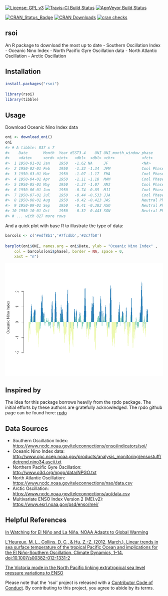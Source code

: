 
<!-- README.md is generated from README.Rmd. Please edit that file -->

[![License: GPL
v3](https://img.shields.io/badge/License-GPL%20v3-blue.svg)](https://www.gnu.org/licenses/gpl-3.0)
[![Travis-CI Build
Status](http://travis-ci.org/boshek/rsoi.svg?branch=master)](https://travis-ci.org/boshek/rsoi)
[![AppVeyor Build
Status](https://ci.appveyor.com/api/projects/status/github/boshek/rsoi?branch=master&svg=true)](https://ci.appveyor.com/project/boshek/rsoi)

[![CRAN\_Status\_Badge](https://www.r-pkg.org/badges/version/rsoi)](https://cran.r-project.org/package=rsoi)
[![CRAN
Downloads](https://cranlogs.r-pkg.org/badges/rsoi?color=brightgreen)](https://CRAN.R-project.org/package=rsoi)
[![cran
checks](https://cranchecks.info/badges/worst/rsoi)](https://cran.rstudio.com/web/checks/check_results_rsoi.html)

## rsoi

An R package to download the most up to date - Southern Oscillation
Index - Oceanic Nino Index - North Pacific Gyre Oscillation data - North
Atlantic Oscillation - Arctic Oscillation

## Installation

``` r
install.packages("rsoi")

library(rsoi)
library(tibble)
```

## Usage

Download Oceanic Nino Index data

``` r
oni <- download_oni()
oni
#> # A tibble: 837 x 7
#>    Date       Month  Year dSST3.4    ONI ONI_month_window phase            
#>    <date>     <ord> <int>   <dbl>  <dbl> <chr>            <fct>            
#>  1 1950-01-01 Jan    1950   -1.62 NA     JF               <NA>             
#>  2 1950-02-01 Feb    1950   -1.32 -1.34  JFM              Cool Phase/La Ni~
#>  3 1950-03-01 Mar    1950   -1.07 -1.17  FMA              Cool Phase/La Ni~
#>  4 1950-04-01 Apr    1950   -1.11 -1.18  MAM              Cool Phase/La Ni~
#>  5 1950-05-01 May    1950   -1.37 -1.07  AMJ              Cool Phase/La Ni~
#>  6 1950-06-01 Jun    1950   -0.74 -0.85  MJJ              Cool Phase/La Ni~
#>  7 1950-07-01 Jul    1950   -0.44 -0.533 JJA              Cool Phase/La Ni~
#>  8 1950-08-01 Aug    1950   -0.42 -0.423 JAS              Neutral Phase    
#>  9 1950-09-01 Sep    1950   -0.41 -0.383 ASO              Neutral Phase    
#> 10 1950-10-01 Oct    1950   -0.32 -0.443 SON              Neutral Phase    
#> # ... with 827 more rows
```

And a quick plot with base R to illustrate the type of data:

``` r
barcols <- c('#edf8b1','#7fcdbb','#2c7fb8')

barplot(oni$ONI, names.arg = oni$Date, ylab = "Oceanic Nino Index" , 
    col = barcols[oni$phase], border = NA, space = 0,
    xaxt = "n")
```

![](man/figures/plot-1.png)<!-- -->

## Inspired by

The idea for this package borrows heavily from the rpdo package. The
initial efforts by these authors are gratefully acknowledged. The rpdo
github page can be found here:
[rpdo](https://github.com/poissonconsulting/rpdo)

## Data Sources

  - Southern Oscillation Index:
    <https://www.ncdc.noaa.gov/teleconnections/enso/indicators/soi/>
  - Oceanic Nino Index data:
    <http://www.cpc.ncep.noaa.gov/products/analysis_monitoring/ensostuff/detrend.nino34.ascii.txt>
  - Northern Pacific Gyre Oscillation:
    <http://www.o3d.org/npgo/data/NPGO.txt>
  - North Atlantic Oscillation:
    <https://www.ncdc.noaa.gov/teleconnections/nao/data.csv>
  - Arctic Oscillation:
    <https://www.ncdc.noaa.gov/teleconnections/ao/data.csv>
  - Multivariate ENSO Index Version 2 (MEI.v2):
    <https://www.esrl.noaa.gov/psd/enso/mei/>

## Helpful References

[In Watching for El Niño and La Niña, NOAA Adapts to Global
Warming](https://www.climate.gov/news-features/understanding-climate/watching-el-ni%C3%B1o-and-la-ni%C3%B1a-noaa-adapts-global-warming)

[L’Heureux, M. L., Collins, D. C., & Hu, Z.-Z. (2012, March.). Linear
trends in sea surface temperature of the tropical Pacific Ocean and
implications for the El Niño-Southern Oscillation. Climate
Dynamics, 1–14.
doi:10.1007/s00382-012-1331-2](https://link.springer.com/article/10.1007%2Fs00382-012-1331-2)

[The Victoria mode in the North Pacific linking extratropical sea level
pressure variations to
ENSO](http://onlinelibrary.wiley.com/doi/10.1002/2014JD022221/pdf)

Please note that the ‘rsoi’ project is released with a [Contributor Code
of Conduct](CODE_OF_CONDUCT.md). By contributing to this project, you
agree to abide by its terms.
